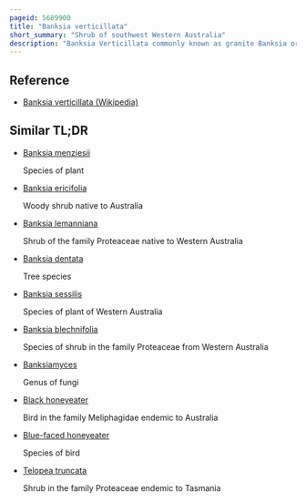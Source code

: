 ```yaml
---
pageid: 5689900
title: "Banksia verticillata"
short_summary: "Shrub of southwest Western Australia"
description: "Banksia Verticillata commonly known as granite Banksia or albany Banksia is a Species of Shrub or Tree of the Genus Banksia in the Proteaceae Family. It is native to the Southwest of western Australia and can reach up to 3 Metres in Height. It can grow Taller to 5m in protected Areas and much smaller in exposed Areas. This species has elliptic green Leaves and large bright golden Yellow Inflorescences or flower Spikes in Summer and Autumn. The new Holland Honeyeater is the most prominent Pollinator although several other Species of Honeyeater as well as Bees visit flower Spikes."
---
```


## Reference

- [Banksia verticillata (Wikipedia)](https://en.wikipedia.org/?curid=5689900)

## Similar TL;DR

- [Banksia menziesii](/tldr/en/banksia-menziesii)

  Species of plant

- [Banksia ericifolia](/tldr/en/banksia-ericifolia)

  Woody shrub native to Australia

- [Banksia lemanniana](/tldr/en/banksia-lemanniana)

  Shrub of the family Proteaceae native to Western Australia

- [Banksia dentata](/tldr/en/banksia-dentata)

  Tree species

- [Banksia sessilis](/tldr/en/banksia-sessilis)

  Species of plant of Western Australia

- [Banksia blechnifolia](/tldr/en/banksia-blechnifolia)

  Species of shrub in the family Proteaceae from Western Australia

- [Banksiamyces](/tldr/en/banksiamyces)

  Genus of fungi

- [Black honeyeater](/tldr/en/black-honeyeater)

  Bird in the family Meliphagidae endemic to Australia

- [Blue-faced honeyeater](/tldr/en/blue-faced-honeyeater)

  Species of bird

- [Telopea truncata](/tldr/en/telopea-truncata)

  Shrub in the family Proteaceae endemic to Tasmania
